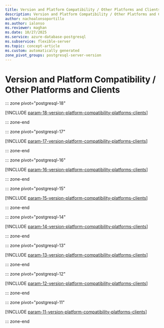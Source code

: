```yaml
---
title: Version and Platform Compatibility / Other Platforms and Clients server parameters
description: Version and Platform Compatibility / Other Platforms and Clients server parameters for Azure Database for PostgreSQL flexible server.
author: nachoalonsoportillo
ms.author: ialonso
ms.reviewer: maghan
ms.date: 10/27/2025
ms.service: azure-database-postgresql
ms.subservice: flexible-server
ms.topic: concept-article
ms.custom: automatically generated
zone_pivot_groups: postgresql-server-version
---
```

# Version and Platform Compatibility / Other Platforms and Clients


::: zone pivot="postgresql-18"

[!INCLUDE [param-18-version-platform-compatibility-platforms-clients](./includes/param-18-version-platform-compatibility-platforms-clients.md)]

::: zone-end


::: zone pivot="postgresql-17"

[!INCLUDE [param-17-version-platform-compatibility-platforms-clients](./includes/param-17-version-platform-compatibility-platforms-clients.md)]

::: zone-end


::: zone pivot="postgresql-16"

[!INCLUDE [param-16-version-platform-compatibility-platforms-clients](./includes/param-16-version-platform-compatibility-platforms-clients.md)]

::: zone-end


::: zone pivot="postgresql-15"

[!INCLUDE [param-15-version-platform-compatibility-platforms-clients](./includes/param-15-version-platform-compatibility-platforms-clients.md)]

::: zone-end


::: zone pivot="postgresql-14"

[!INCLUDE [param-14-version-platform-compatibility-platforms-clients](./includes/param-14-version-platform-compatibility-platforms-clients.md)]

::: zone-end


::: zone pivot="postgresql-13"

[!INCLUDE [param-13-version-platform-compatibility-platforms-clients](./includes/param-13-version-platform-compatibility-platforms-clients.md)]

::: zone-end


::: zone pivot="postgresql-12"

[!INCLUDE [param-12-version-platform-compatibility-platforms-clients](./includes/param-12-version-platform-compatibility-platforms-clients.md)]

::: zone-end


::: zone pivot="postgresql-11"

[!INCLUDE [param-11-version-platform-compatibility-platforms-clients](./includes/param-11-version-platform-compatibility-platforms-clients.md)]

::: zone-end


